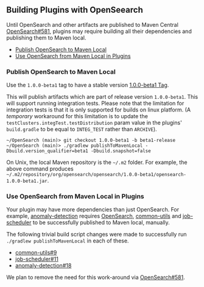 ## Building Plugins with OpenSeearch

Until OpenSearch and other artifacts are published to Maven Central [OpenSearch#581](https://github.com/opensearch-project/OpenSearch/issues/581), plugins may require building all their dependencies and publishing them to Maven local.

- [Publish OpenSearch to Maven Local](#publish-opensearch-to-maven-local)
- [Use OpenSearch from Maven Local in Plugins](#use-opensearch-from-maven-local-in-plugins)

### Publish OpenSearch to Maven Local

Use the `1.0.0-beta1` tag to have a stable version [1.0.0-beta1 Tag](https://github.com/opensearch-project/OpenSearch/releases/tag/1.0.0-beta1).

This will publish artifacts which are part of release version `1.0.0-beta1`.
This will support running integration tests. Please note that the limitation for integration tests is that it is only supported for builds on linux platform.
(A _temporary_ workaround for this limitation is to update the `testClusters.integTest.testDistribution` param value in the plugins' `build.gradle` to be equal to `INTEG_TEST` rather than `ARCHIVE`). 

```
~/OpenSearch (main)> git checkout 1.0.0-beta1 -b beta1-release
~/OpenSearch (main)> ./gradlew publishToMavenLocal -Dbuild.version_qualifier=beta1 -Dbuild.snapshot=false
```

On Unix, the local Maven repository is the `~/.m2` folder. For example, the above command produces `~/.m2/repository/org/opensearch/opensearch/1.0.0-beta1/opensearch-1.0.0-beta1.jar`.

### Use OpenSearch from Maven Local in Plugins

Your plugin may have more dependencies than just OpenSearch. For example, [anomaly-detection](https://github.com/opensearch-project/anomaly-detection) requires [OpenSearch](https://github.com/opensearch-project/OpenSearch), [common-utils](https://github.com/opensearch-project/common-utils) and [job-scheduler](https://github.com/opensearch-project/job-scheduler) to be successfully published to Maven local, manually. 

The following trivial build script changes were made to successfully run `./gradlew publishToMavenLocal` in each of these.

* [common-utils#9](https://github.com/opensearch-project/common-utils/pull/9)
* [job-scheduler#11](https://github.com/opensearch-project/job-scheduler/pull/11)
* [anomaly-detection#18](https://github.com/opensearch-project/anomaly-detection/pull/18)

We plan to remove the need for this work-around via [OpenSearch#581](https://github.com/opensearch-project/OpenSearch/issues/581).